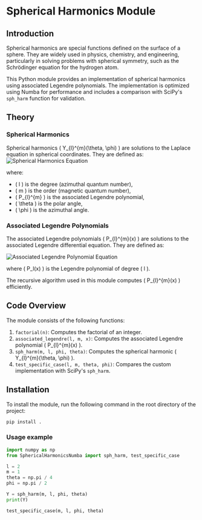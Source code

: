 # Spherical Harmonics Module

## Introduction

Spherical harmonics are special functions defined on the surface of a sphere. They are widely used in physics, chemistry, and engineering, particularly in solving problems with spherical symmetry, such as the Schrödinger equation for the hydrogen atom.

This Python module provides an implementation of spherical harmonics using associated Legendre polynomials. The implementation is optimized using Numba for performance and includes a comparison with SciPy's `sph_harm` function for validation.

## Theory

### Spherical Harmonics

Spherical harmonics \( Y_{l}^{m}(\theta, \phi) \) are solutions to the Laplace equation in spherical coordinates. They are defined as:
![Spherical Harmonics Equation](https://latex.codecogs.com/svg.image?Y_{l}^{m}(\theta,\phi)=\sqrt{\frac{2l+1}{4\pi}\frac{(l-m)!}{(l+m)!}}P_{l}^{m}(\cos\theta)e^{im\phi})

where:
- \( l \) is the degree (azimuthal quantum number),
- \( m \) is the order (magnetic quantum number),
- \( P_{l}^{m} \) is the associated Legendre polynomial,
- \( \theta \) is the polar angle,
- \( \phi \) is the azimuthal angle.

### Associated Legendre Polynomials

The associated Legendre polynomials \( P_{l}^{m}(x) \) are solutions to the associated Legendre differential equation. They are defined as:

![Associated Legendre Polynomial Equation](https://latex.codecogs.com/svg.image?P_{l}^{m}(x)=(-1)^m(1-x^2)^{m/2}\frac{d^m}{dx^m}P_l(x))

where \( P_l(x) \) is the Legendre polynomial of degree \( l \).

The recursive algorithm used in this module computes \( P_{l}^{m}(x) \) efficiently.

## Code Overview

The module consists of the following functions:
1. `factorial(n)`: Computes the factorial of an integer.
2. `associated_legendre(l, m, x)`: Computes the associated Legendre polynomial \( P_{l}^{m}(x) \).
3. `sph_harm(m, l, phi, theta)`: Computes the spherical harmonic \( Y_{l}^{m}(\theta, \phi) \).
4. `test_specific_case(l, m, theta, phi)`: Compares the custom implementation with SciPy's `sph_harm`.

## Installation

To install the module, run the following command in the root directory of the project:

```bash
pip install .
```


### Usage example

```python
import numpy as np
from SphericalHarmonicsNumba import sph_harm, test_specific_case

l = 2
m = 1
theta = np.pi / 4
phi = np.pi / 2

Y = sph_harm(m, l, phi, theta)
print(Y)

test_specific_case(m, l, phi, theta)
```
